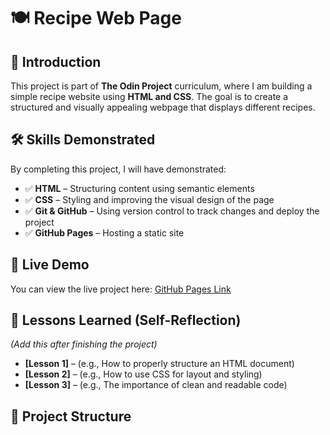 # 🍽️ Recipe Web Page  

## 📌 Introduction  
This project is part of **The Odin Project** curriculum, where I am building a simple recipe website using **HTML and CSS**. The goal is to create a structured and visually appealing webpage that displays different recipes.  

## 🛠 Skills Demonstrated  
By completing this project, I will have demonstrated:  
- ✅ **HTML** – Structuring content using semantic elements  
- ✅ **CSS** – Styling and improving the visual design of the page  
- ✅ **Git & GitHub** – Using version control to track changes and deploy the project  
- ✅ **GitHub Pages** – Hosting a static site  

## 🚀 Live Demo  
You can view the live project here: [GitHub Pages Link](https://joel-hdz.github.io/odin_recipes/)  

## 📖 Lessons Learned (Self-Reflection)  
_(Add this after finishing the project)_  
- **[Lesson 1]** – (e.g., How to properly structure an HTML document)  
- **[Lesson 2]** – (e.g., How to use CSS for layout and styling)  
- **[Lesson 3]** – (e.g., The importance of clean and readable code)  

## 📂 Project Structure  

